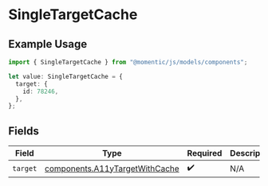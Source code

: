 # SingleTargetCache

## Example Usage

```typescript
import { SingleTargetCache } from "@momentic/js/models/components";

let value: SingleTargetCache = {
  target: {
    id: 78246,
  },
};
```

## Fields

| Field                                                                            | Type                                                                             | Required                                                                         | Description                                                                      |
| -------------------------------------------------------------------------------- | -------------------------------------------------------------------------------- | -------------------------------------------------------------------------------- | -------------------------------------------------------------------------------- |
| `target`                                                                         | [components.A11yTargetWithCache](../../models/components/a11ytargetwithcache.md) | :heavy_check_mark:                                                               | N/A                                                                              |